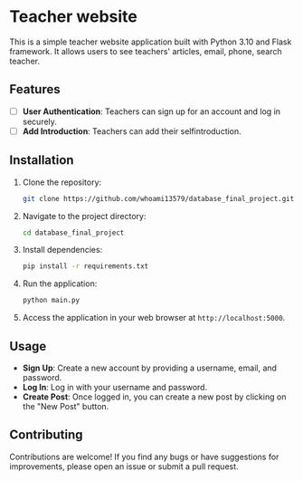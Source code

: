 # Teacher website

This is a simple teacher website application built with Python 3.10 and Flask framework. It allows users to see teachers' articles, email, phone, search teacher.

## Features

- [ ] **User Authentication**: Teachers can sign up for an account and log in securely.
- [ ] **Add Introduction**: Teachers can add their selfintroduction.

## Installation

1. Clone the repository:

    ```bash
    git clone https://github.com/whoami13579/database_final_project.git
    ```

2. Navigate to the project directory:

    ```bash
    cd database_final_project
    ```

3. Install dependencies:

    ```bash
    pip install -r requirements.txt
    ```

4. Run the application:

    ```bash
    python main.py
    ```

5. Access the application in your web browser at `http://localhost:5000`.

## Usage

- **Sign Up**: Create a new account by providing a username, email, and password.
- **Log In**: Log in with your username and password.
- **Create Post**: Once logged in, you can create a new post by clicking on the "New Post" button.

## Contributing

Contributions are welcome! If you find any bugs or have suggestions for improvements, please open an issue or submit a pull request.
